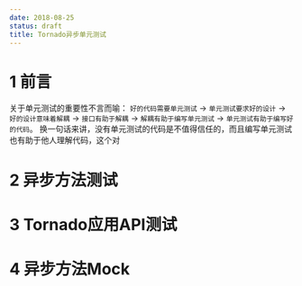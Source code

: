 ```yaml
---
date: 2018-08-25
status: draft
title: Tornado异步单元测试
---
```


# 1 前言
关于单元测试的重要性不言而喻： `好的代码需要单元测试` -> `单元测试要求好的设计` -> `好的设计意味着解耦` -> `接口有助于解耦` -> `解耦有助于编写单元测试` -> `单元测试有助于编写好的代码`。
换一句话来讲，没有单元测试的代码是不值得信任的，而且编写单元测试也有助于他人理解代码，这个对
# 2 异步方法测试
# 3 Tornado应用API测试
# 4 异步方法Mock